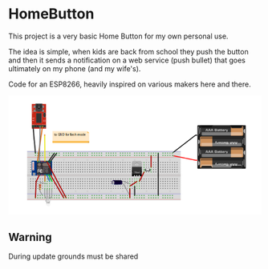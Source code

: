
# HomeButton
This project is a very basic Home Button for my own personal use.

The idea is simple, when kids are back from school they push the button and then it sends a notification on a web service (push bullet) that goes ultimately on my phone (and my wife's).

Code for an ESP8266, heavily inspired on various makers here and there.


![proto](Illustration.png "proto")



## Warning 
During update grounds must be shared



